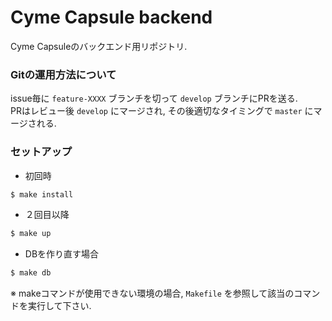 # Cyme Capsule backend
Cyme Capsuleのバックエンド用リポジトリ.

### Gitの運用方法について

issue毎に `feature-XXXX` ブランチを切って `develop` ブランチにPRを送る.  
PRはレビュー後 `develop` にマージされ, その後適切なタイミングで `master` にマージされる.

### セットアップ

- 初回時

```bash
$ make install
```

- ２回目以降

```bash
$ make up
```

- DBを作り直す場合

```bash
$ make db
```

※ makeコマンドが使用できない環境の場合, `Makefile` を参照して該当のコマンドを実行して下さい.